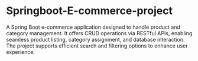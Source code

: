 # Springboot-E-commerce-project
A Spring Boot e-commerce application designed to handle product and category management. It offers CRUD operations via RESTful APIs, enabling seamless product listing, category assignment, and database interaction. The project supports efficient search and filtering options to enhance user experience.
